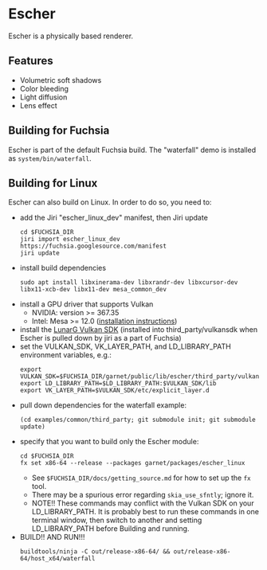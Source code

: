 # Escher

Escher is a physically based renderer.

## Features

 * Volumetric soft shadows
 * Color bleeding
 * Light diffusion
 * Lens effect

## Building for Fuchsia
Escher is part of the default Fuchsia build.  The "waterfall" demo is installed
as `system/bin/waterfall`.

## Building for Linux
Escher can also build on Linux.  In order to do so, you need to:
  * add the Jiri "escher_linux_dev" manifest, then Jiri update
    ```
    cd $FUCHSIA_DIR
    jiri import escher_linux_dev https://fuchsia.googlesource.com/manifest
    jiri update
    ```
  * install build dependencies
    ```
    sudo apt install libxinerama-dev libxrandr-dev libxcursor-dev libx11-xcb-dev libx11-dev mesa_common_dev
    ```
  * install a GPU driver that supports Vulkan
    * NVIDIA: version >= 367.35
    * Intel: Mesa >= 12.0 ([installation instructions](https://stackoverflow.com/questions/40783620/how-to-install-intel-graphics-drivers-with-vulkan-support-for-ubuntu-16-04-xen/40792607#40792607))
  * install the [LunarG Vulkan SDK](https://lunarg.com/vulkan-sdk/) (installed
    into third_party/vulkansdk when Escher is pulled down by jiri as a part of Fuchsia)
  * set the VULKAN_SDK, VK_LAYER_PATH, and LD_LIBRARY_PATH environment variables, e.g.:
    ```
    export VULKAN_SDK=$FUCHSIA_DIR/garnet/public/lib/escher/third_party/vulkansdk/x86_64
    export LD_LIBRARY_PATH=$LD_LIBRARY_PATH:$VULKAN_SDK/lib
    export VK_LAYER_PATH=$VULKAN_SDK/etc/explicit_layer.d
    ```
  * pull down dependencies for the waterfall example:
    ```
    (cd examples/common/third_party; git submodule init; git submodule update)
    ```
  * specify that you want to build only the Escher module:
    ```
    cd $FUCHSIA_DIR
    fx set x86-64 --release --packages garnet/packages/escher_linux
    ```
    * See `$FUCHSIA_DIR/docs/getting_source.md` for how to set up the `fx` tool.
    * There may be a spurious error regarding `skia_use_sfntly`; ignore it.
    * NOTE!! These commands may conflict with the Vulkan SDK on your LD_LIBRARY_PATH.  It is probably best to run these commands in one terminal window, then switch to another and setting LD_LIBRARY_PATH before Building
    and running.
  * BUILD!! AND RUN!!!
    ```
    buildtools/ninja -C out/release-x86-64/ && out/release-x86-64/host_x64/waterfall
    ```
